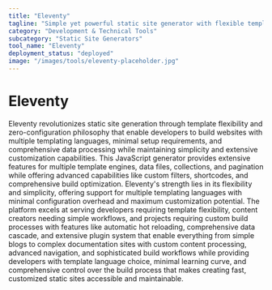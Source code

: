 ```yaml
---
title: "Eleventy"
tagline: "Simple yet powerful static site generator with flexible templating"
category: "Development & Technical Tools"
subcategory: "Static Site Generators"
tool_name: "Eleventy"
deployment_status: "deployed"
image: "/images/tools/eleventy-placeholder.jpg"
---
```


# Eleventy

Eleventy revolutionizes static site generation through template flexibility and zero-configuration philosophy that enable developers to build websites with multiple templating languages, minimal setup requirements, and comprehensive data processing while maintaining simplicity and extensive customization capabilities. This JavaScript generator provides extensive features for multiple template engines, data files, collections, and pagination while offering advanced capabilities like custom filters, shortcodes, and comprehensive build optimization. Eleventy's strength lies in its flexibility and simplicity, offering support for multiple templating languages with minimal configuration overhead and maximum customization potential. The platform excels at serving developers requiring template flexibility, content creators needing simple workflows, and projects requiring custom build processes with features like automatic hot reloading, comprehensive data cascade, and extensive plugin system that enable everything from simple blogs to complex documentation sites with custom content processing, advanced navigation, and sophisticated build workflows while providing developers with template language choice, minimal learning curve, and comprehensive control over the build process that makes creating fast, customized static sites accessible and maintainable.